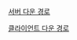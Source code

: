 [서버 다운 경로](https://s3.ap-northeast-2.amazonaws.com/page.thecoala.io/server_down/CoalaSetup%5BT%5D.exe)

[클라이언트 다운 경로](https://s3.ap-northeast-2.amazonaws.com/page.thecoala.io/downloads/CoalaDownloader.exe)
